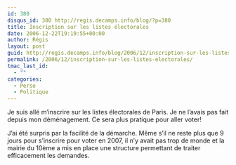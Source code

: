 ```yaml
---
id: 380
disqus_id: 380 http://regis.decamps.info/blog/?p=380
title: Inscription sur les listes électorales
date: 2006-12-22T19:19:55+00:00
author: Régis
layout: post
guid: http://regis.decamps.info/blog/2006/12/inscription-sur-les-listes-electorales/
permalink: /2006/12/inscription-sur-les-listes-electorales/
tmac_last_id:
  - ""
categories:
  - Perso
  - Politique
---
```

Je suis allé m’inscrire sur les listes électorales de Paris. Je ne l’avais pas fait depuis mon déménagement. Ce sera plus pratique pour aller voter!

J’ai été surpris par la facilité de la démarche. Même s’il ne reste plus que 9 jours pour s’inscrire pour voter en 2007, il n’y avait pas trop de monde et la mairie du 10ème a mis en place une structure permettant de traiter efficacement les demandes.
